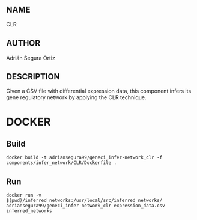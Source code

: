 ## NAME

CLR

## AUTHOR

Adrián Segura Ortiz

## DESCRIPTION

Given a CSV file with differential expression data, this component infers its gene regulatory network by applying the CLR technique.

# DOCKER

## Build

```
docker build -t adriansegura99/geneci_infer-network_clr -f components/infer_network/CLR/Dockerfile .
```

## Run

```
docker run -v $(pwd)/inferred_networks:/usr/local/src/inferred_networks/ adriansegura99/geneci_infer-network_clr expression_data.csv inferred_networks
```
